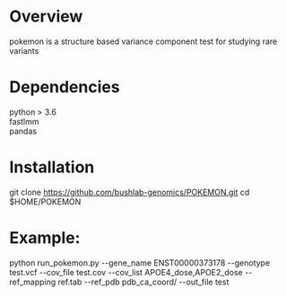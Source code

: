 # Overview 
pokemon is a structure based variance component test for studying rare variants

# Dependencies
python > 3.6  
fastlmm  
pandas  

# Installation
git clone https://github.com/bushlab-genomics/POKEMON.git 
cd $HOME/POKEMON 

# Example:
python run_pokemon.py --gene_name ENST00000373178  --genotype test.vcf --cov_file test.cov --cov_list APOE4_dose,APOE2_dose --ref_mapping ref.tab  --ref_pdb pdb_ca_coord/ --out_file test
